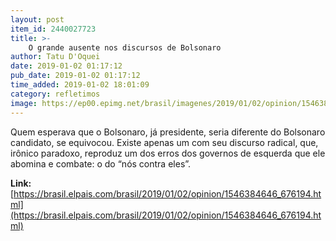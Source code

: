 ```yaml
---
layout: post
item_id: 2440027723
title: >-
    O grande ausente nos discursos de Bolsonaro
author: Tatu D'Oquei
date: 2019-01-02 01:17:12
pub_date: 2019-01-02 01:17:12
time_added: 2019-01-02 18:01:09
category: refletimos
image: https://ep00.epimg.net/brasil/imagenes/2019/01/02/opinion/1546384646_676194_1546385041_rrss_normal.jpg
---
```


Quem esperava que o Bolsonaro, já presidente, seria diferente do Bolsonaro candidato, se equivocou. Existe apenas um com seu discurso radical, que, irônico paradoxo, reproduz um dos erros dos governos de esquerda que ele abomina e combate: o do “nós contra eles”.

**Link:** [https://brasil.elpais.com/brasil/2019/01/02/opinion/1546384646_676194.html](https://brasil.elpais.com/brasil/2019/01/02/opinion/1546384646_676194.html)

